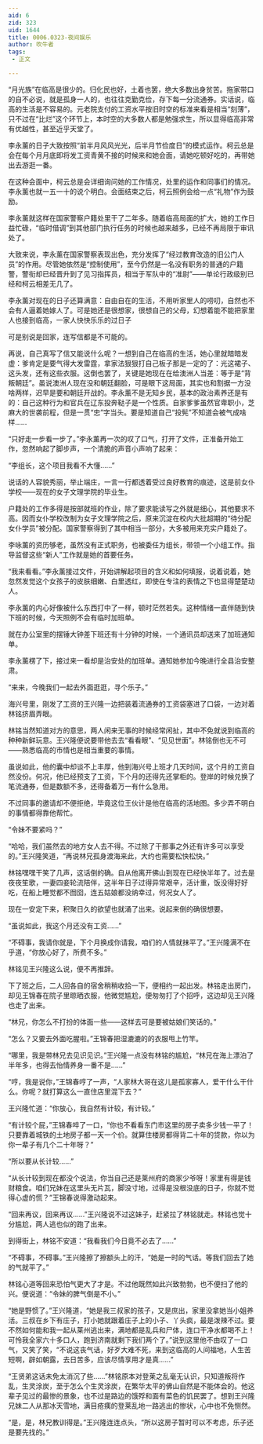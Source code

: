 ```yaml
---
aid: 6
zid: 323
uid: 1644
title: 0006.0323-夜间娱乐
author: 吹牛者
tags: 
 - 正文

---
```




  “月光族”在临高是很少的。归化民也好，土着也罢，绝大多数出身贫苦。拖家带口的自不必说，就是孤身一人的，也往往克勤克俭，存下每一分流通券。实话说，临高的生活是不容易的。元老院支付的工资水平按旧时空的标准来看是相当“刻薄”，只不过在“比烂”这个环节上，本时空的大多数人都是勉强求生，所以显得临高非常有优越性，甚至近乎天堂了。

  李永薰的日子大致按照“前半月风风光光，后半月节俭度日”的模式运作。柯云总是会在每个月月底即将发工资青黄不接的时候来和她会面，请她吃顿好吃的，再带她出去游逛一番。

  在这种会面中，柯云总是会详细询问她的工作情况，处里的运作和同事们的情况。李永薰也就一五一十的说个明白。会面结束之后，柯云照例会给一点“礼物”作为鼓励。

  李永薰就这样在国家警察户籍处里干了二年多。随着临高局面的扩大，她的工作日益忙碌，“临时借调”到其他部门执行任务的时候也越来越多，已经不再局限于审讯处了。

  大致来说，李永薰在国家警察表现出色，充分发挥了“经过教育改造的旧公门人员”的作用。尽管她依然是“控制使用”，至今仍然是一名没有职务的普通的户籍警，警衔却已经晋升到了见习指挥员，相当于军队中的“准尉”——单论行政级别已经和柯云相差无几了。

  李永薰对现在的日子还算满意：自由自在的生活，不用听家里人的唠叨，自然也不会有人逼着她嫁人了。可是她还是很想家，很想自己的父母，幻想着能不能把家里人也接到临高，一家人快快乐乐的过日子

  可是别说是回家，连写信都是不可能的。

  再说，自己真写了信又能说什么呢？一想到自己在临高的生活，她心里就暗暗发虚：爹肯定是要气得大发雷霆，拿家法狠狠打自己板子那是一定的了：光这裙子、这头发，还有这些衣服。这倒也罢了，关键是她现在在给澳洲人当差：等于是“背叛朝廷”。虽说澳洲人现在没和朝廷翻脸，可是眼下这局面，其实也和割据一方没啥两样，迟早是要和朝廷开战的。李永薰不是无知乡民，基本的政治素养还是有的：自己这种行为和官兵在辽东投奔鞑子是一个性质。自家爹爹虽然官卑职小，芝麻大的世袭前程，但是一贯“忠”字当头。要是知道自己“投髡”不知道会被气成啥样……

  “只好走一步看一步了。”李永薰再一次的叹了口气，打开了文件，正准备开始工作，忽然响起了脚步声，一个清脆的声音小声响了起来：

  “李组长，这个项目我看不大懂……”

  说话的人容貌秀丽，举止端庄，一言一行都透着受过良好教育的痕迹，这是前女仆学校——现在的女子文理学院的毕业生。

  户籍处的工作多得是按部就班的作业，除了要求能读写之外就是细心，其他要求不高。因而女仆学校改制为女子文理学院之后，原来沉淀在校内大批超期的“待分配女仆学员”被分配。国家警察得到了其中相当一部分，大多被用来充实户籍处了。

  李咏薰的资历够老，虽然没有正式职务，也被委任为组长，带领一个小组工作。指导监督这些“新人”工作就是她的首要任务。

  “我来看看。”李永薰接过文件，开始讲解起项目的含义和如何填报，说着说着，她忽然发觉这个女孩子的皮肤细嫩、白里透红，即使在专注的表情之下也显得楚楚动人。

  李永薰的内心好像被什么东西打中了一样，顿时茫然若失。这种情绪一直伴随到快下班的时候，今天照例不会有临时加班单。

  就在办公室里的摆锤大钟差下班还有十分钟的时候，一个通讯员却送来了加班通知单。

  李永薰楞了下，接过来一看却是治安处的加班单。通知她参加今晚进行全县治安整肃。

  “来来，今晚我们一起去外面逛逛，寻个乐子。”

  海兴号里，刚发了工资的王兴隆一边把装着流通券的工资袋塞进了口袋，一边对着林铭挤眉弄眼。

  林铭当然知道对方的意思，两人闲来无事的时候经常闲扯，其中不免就说到临高的种种新鲜玩意。王兴隆便说要带他去去“看看眼”、“见见世面”。林铭倒也无不可——熟悉临高的市情也是相当重要的事情。

  虽说如此，他的囊中却谈不上丰厚，他到海兴号上班才几天时间，这个月的工资自然没份。何况，他已经预支了工资，下个月的还得先还掌柜的。登岸的时候兑换了笔流通券，但是数额不多，还得备着万一有什么急用。

  不过同事的邀请却不便拒绝，毕竟这位王伙计是他在临高的活地图。多少弄不明白的事情都得靠他帮忙。

  “令妹不要紧吗？”

  “哈哈，我们虽然去的地方女人去不得。不过除了干那事之外还有许多可以享受的。”王兴隆笑道，“再说林兄孤身渡海来此，大约也需要松快松快。”

  林铭嘿嘿干笑了几声，这话倒的确。自从他离开佛山到现在已经快半年了。过去是夜夜笙歌，一妻四妾轮流陪伴，这半年日子过得异常艰辛，活计重，饭没得好好吃，在船上睡觉都不囫囵，连五姑娘都没纳幸过，何况女人了。

  现在一安定下来，积聚日久的欲望也就涌了出来。说起来倒的确很想要。

  “虽说如此，我这个月还没有工资……”

  “不碍事，我请你就是，下个月换成你请我，咱们的人情就抹平了。”王兴隆满不在乎道，“你放心好了，所费不多。”

  林铭见王兴隆这么说，便不再推辞。

  下了班之后，二人回各自的宿舍稍稍收拾一下，便相约一起出发。林铭走出房门，却见王锦春在院子里晾晒衣服，他微觉尴尬，便匆匆打了个招呼，这边却见王兴隆也走了出来。

  “林兄，你怎么不打扮的体面一些——这样去可是要被姑娘们笑话的。”

  “怎么？又要去外面吃腥啦。”王锦春把湿漉漉的的衣服甩上竹竿。

  “哪里，我是带林兄去见识见识。”王兴隆一点没有林铭的尴尬，“林兄在海上漂泊了半年多，也得去怡情养身一番不是……”

  “哼，我是说你，”王锦春哼了一声，“人家林大哥在这儿是孤家寡人，爱干什么干什么。你呢？就打算这么一直住店里混下去？”

  王兴隆忙道：“你放心，我自然有计较，有计较。”

  “有计较个屁，”王锦春啐了一口，“你也不看看东门市这里的房子卖多少钱一平了！只要靠着城铁的土地房子都一天一个价。就算住楼房都得背二十年的贷款，你以为你一辈子有几个二十年呀？”

  “所以要从长计较……”

  “从长计较到现在都没个说法，你当自己还是莱州府的商家少爷呀！家里有得是钱财粮食。咱们兄妹在这里头无片瓦，脚没寸地，过得是没根没底的日子，你就不觉得心虚的慌？”王锦春说得激动起来。

  “回来再议，回来再议……”王兴隆说不过这妹子，赶紧拉了林铭就走。林铭也觉十分尴尬，两人逃也似的跑了出来。

  到得街上，林铭不安道：“我看我们今日竟不必去了……”

  “不碍事，不碍事。”王兴隆擦了擦额头上的汗，“她是一时的气话。等我们回去了她的气就平了。”

  林铭心道等回来恐怕气更大了才是。不过他既然如此兴致勃勃，也不便扫了他的兴。便说道：“令妹的脾气倒是不小。”

  “她是野惯了。”王兴隆道，“她是我三叔家的孩子，又是庶出，家里没拿她当小姐养活。三叔在乡下有庄子，打小她就跟着庄子上的小子、丫头疯，最是泼辣不过。要不然如何能和我一起从莱州逃出来，满地都是乱兵和尸体，连口干净水都喝不上！可怜我全家六十多口人，跑到济南就剩下我们两个了。”说到这里他不由叹了一口气，又笑了笑，“不说这丧气话，好歹大难不死，来到这临高的人间福地，人生苦短啊，辟如朝露，去日苦多，应该尽情享用才是真……”

  “王贤弟这话未免太消沉了些……”林铭原本对登莱之乱毫无认识，只知道叛将作乱，生灵涂炭，至于怎么个生灵涂炭，在繁华太平的佛山自然是不能体会的。他这辈子见过的最惨的景象，也不过是路边的饿殍和面有菜色的饥民罢了。想到王兴隆兄妹二人从那冰天雪地，满目疮痍的登莱乱地一路逃出的惨状，心中也不免恻然。

  “是，是，林兄教训得是。”王兴隆连连点头，“所以这房子暂时可以不考虑，乐子还是要先找的。”


